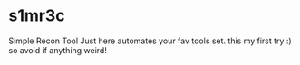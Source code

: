 # s1mr3c
Simple Recon Tool Just here automates your fav tools set. this my first try :) so avoid if anything weird!




